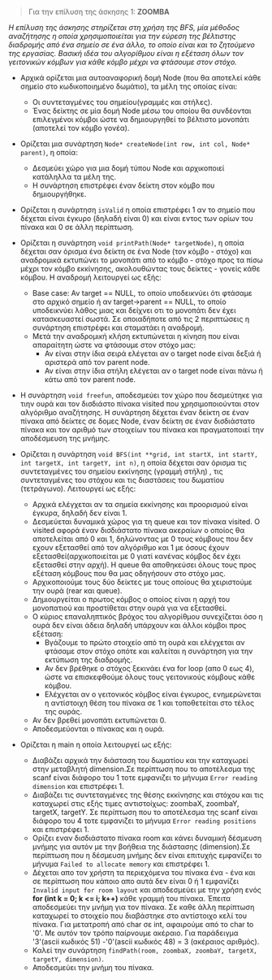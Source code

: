 >Για την επίλυση της άσκησης 1: **ZOOMBA**

*Η επίλυση της άσκησης στηρίζεται στη χρήση της BFS, μία μέθοδος αναζήτησης η οποία χρησιμοποιείται για την εύρεση της βέλτιστης διαδρομής από ένα σημείο σε ένα άλλο, το οποίο είναι και το ζητούμενο της εργασίας. Βασική ιδέα του αλγορίθμου είναι η εξέταση όλων τον γειτονικών κόμβων για κάθε κόμβο μέχρι να φτάσουμε στον στόχο.*

* Αρχικά ορίζεται μια αυτοαναφορική δομή Node (που θα αποτελεί κάθε σημείο στο κωδικοποιημένο δωμάτιο), τα μέλη της οποίας είναι: 
    * Οι συντεταγμένες του σημείου(γραμμές και στήλες).
    * Ένας δείκτης σε μία δομή Node μέσω του οποίου θα συνδέονται επιλεγμένοι κόμβοι ώστε να δημιουργηθεί το βέλτιστο μονοπάτι (αποτελεί τον κόμβο γονέα).

* Ορίζεται μια συνάρτηση ```Node* createNode(int row, int col, Node* parent)```, η οποία:
    * Δεσμεύει χώρο για μια δομή τύπου Node και αρχικοποιεί κατάληλλα τα μέλη της.
    * Η συνάρτηση επιστρέφει έναν δείκτη στον κόμβο που δημιουργήθηκε.

* Ορίζεται η συνάρτηση ```isValid``` η οποία επιστρέφει 1 αν το σημείο που δέχεται είναι έγκυρο (δηλαδή είναι 0) και είναι εντος των ορίων του πίνακα και 0 σε άλλη περίπτωση.

* Ορίζεται η συνάρτηση ```void printPath(Node* targetNode)```, η οποία δέχεται σαν όρισμα ένα δείκτη σε ένα Node (τον κόμβο - στόχο) και αναδρομικά εκτυπώνει το μονοπάτι από το κόμβο - στόχο προς τα πίσω μέχρι τον κόμβο εκκίνησης, ακολουθώντας τους δείκτες - γονείς κάθε κόμβου. Η αναδρομή λειτουργεί ως εξής:
    * Base case: Αν target == NULL, το οποίο υποδεικνύει ότι φτάσαμε στο αρχικό σημείο ή αν target->parent == NULL, το οποίο υποδεικνύει λάθος μιας και δείχνει οτι το μονοπάτι δεν έχει κατασκευαστεί σωστά. Σε οποιαδήποτε από τις 2 περιπτώσεις η συνάρτηση επιστρέφει και σταματάει η αναδρομή.
    * Μετά την αναδρομική κλήση εκτυπώνεται η κίνηση που είναι απαραίτητη ώστε να φτάσουμε στον στόχο μας: 
        * Αν είναι στην ίδια σειρά ελέγεται αν ο target node είναι δεξιά ή αριστερά από τον parent node.
        *  Αν είναι στην ίδια στήλη ελέγεται αν ο target node είναι πάνω ή κάτω από τον parent node.

* Η συνάρτηση ```void freefun```, αποδεσμεύει τον χώρο που δεσμεύτηκε για τιην ουρά και τον δισδιάστο πίνακα visited που χρησιμοποιούνται στον αλγόριθμο αναζήτησης. Η συνάρτηση δέχεται έναν δείκτη σε έναν πίνακα από δείκτες σε δομες Node, έναν δείκτη σε έναν δισδιάστατο πίνακα και τον αριθμό των στοιχείων του πίνακα και πραγματοποιεί την αποδέσμευση της μνήμης.

* Ορίζεται η συνάρτηση ```void BFS(int **grid, int startX, int startY, int targetX, int targetY, int n)```, η οποία δέχεται σαν όρισμα τις συντεταγμένες του σημείου εκκίνησης (γραμμή στήλη) , τις συντεταγμένες του στόχου και τις διαστάσεις του δωματίου (τετράγωνο). Λειτουργεί ως εξής:
    * Αρχικά ελέγχεται αν τα σημεία εκκίνησης και προορισμού είναι έγκυρα, δηλαδή δεν είναι 1.
    * Δεσμεύεται δυναμικά χώρος για τη queue και τον πίνακα visited. Ο visited αφορά έναν δισδιάστατο πίνακα ακεραίων ο οποίος θα αποτελείται από 0 και 1, δηλώνοντας με 0 τους κόμβους που δεν εχουν εξετασθεί από τον αλγόριθμο και 1 με όσους έχουν εξετασθεί(αρχικοποιείται με 0 γιατί κανένας κόμβος δεν έχει εξετασθεί στην αρχή). Η queue θα αποθηκεύσει όλους τους προς εξέταση κόμβους που θα μας οδηγήσουν στο στόχο μας.
    * Αρχικοποιούμε τους δύο δείκτες με τους οποίους θα χειριστούμε την ουρά (rear και queue).
    * Δημιουργείται ο πρωτος κόμβος ο οποίος είναι η αρχή του μονοπατιού και προστίθεται στην ουρά για να εξετασθεί.
    * Ο κύριος επαναληπτικός βρόχος του αλγορίθμου συνεχίζεται όσο η ουρά δεν είναι άδεια δηλαδή υπάρχουν και άλλοι κόμβοι προς εξέταση:
        * Βγάζουμε το πρώτο στοιχείο από τη ουρά και ελέγχεται αν φτάσαμε στον στόχο οπότε και καλείται η συνάρτηση για την εκτύπωση της διαδρομής. 
        * Αν δεν βρέθηκε ο στόχος ξεκινάει ένα for loop (απο 0 εως 4), ώστε να επισκεφθούμε όλους τους γειτονικούς κόμβους κάθε κόμβου.
        * Ελέχγεται αν ο γειτονικός κόμβος είναι έγκυρος, ενημερώνεται η αντίστοιχη θέση του πίνακα σε 1 και τοποθετείται στο τέλος της ουράς.
    * Αν δεν βρεθεί μονοπάτι εκτυπώνεται 0.
    * Αποδεσμεύονται ο πίνακας και η ουρά.

* Ορίζεται η main η οποία λειτουργεί ως εξής:
    * Διαβάζει αρχικά την διάσταση του δωματίου και την καταχωρεί στην μεταβλητή dimension.Σε περίπτωση που το αποτέλεσμα της scanf είναι διάφορο του 1 τοτε εμφανιζει το μήνυμα ```Error reading dimension``` και επιστρέφει 1.
    * Διαβάζει τις συντεταγμένες της θέσης εκκίνησης και στόχου και τις καταχωρεί στις εξής τιμες αντιστοίχως: zoombaX, zoombaY, targetX, targetY. Σε περίπτωση που το αποτέλεσμα της scanf είναι διάφορο του 4 τοτε εμφανιζει το μήνυμα ```Error reading positions``` και επιστρέφει 1.
    * Ορίζει εναν δισδιάστατο πίνακα room και κάνει δυναμική δέσμευση μνήμης για αυτόν με την βοήθεια της διάστασης (dimension).Σε περίπτωση που η δέσμευση μνήμης δεν είναι επιτυχής εμφανίζει το μήνυμα ```Failed to allocate memory```  και επιστρέφει 1.
    * Δέχεται απο τον χρήστη τα περιεχόμενα του πίνακα ένα - ένα και σε περίπτωση που κάποιο απο αυτά δεν είναι 0 ή 1 εμφανίζει ```Invalid input for room layout``` και αποδεσμεύει με την χρήση ενός **for (int k = 0; k <= i; k++)** κάθε γραμμή του πίνακα. Έπειτα αποδεσμεύει την μνήμη για τον πίνακα. Σε καθε άλλη περίπτωση καταχωρεί το στοιχείο που διαβάστηκε στο αντίστοιχο κελί του πίνακα. Για μετατροπή από char σε int, αφαιρούμε από το char to '0'. Με αυτόν τον τρόπο παίρνουμε ακέραιο. Για παράδειγμα '3'(ascii κωδικός 51) -'0'(ascii κωδικός 48) = 3 (ακέραιος αριθμός).
    * Καλεί την συνάρτηση ```findPath(room, zoombaX, zoombaY, targetX, targetY, dimension)```.
    * Αποδεσμεύει την μνήμη του πίνακα.